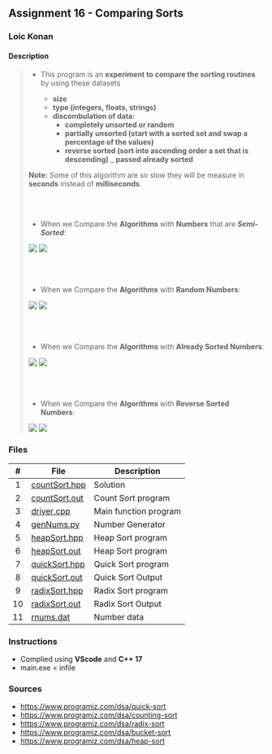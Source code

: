 ## Assignment 16 - Comparing Sorts

### Loic Konan

#### Description
>
> - This program is an **experiment to compare the sorting routines** by using these datasets
>
>   - **size**
>   - **type (integers, floats, strings)**
>   - **discombulation of data:**
>     - **completely unsorted or random**
>     - **partially unsorted (start with a sorted set and swap a percentage of the values)**
>     - **reverse sorted (sort into ascending order a set that is descending)**
>     _ **passed already sorted**
>
> **Note:** Some of this algorithm are so slow they will be measure in **seconds** instead of **milliseconds**.
> 
> <br><br>
> 
> - When we Compare the **Algorithms** with **Numbers** that are _**Semi-Sorted**_:
>
> <img src = "semi.png">
> <img src = "semisorted.png">
>
> <br></br>
>
> - When we Compare the **Algorithms** with **Random Numbers**:
>
> <img src = "random.png">
> <img src = "randnums.png">
>
> <br></br>
>
> - When we Compare the **Algorithms** with **Already Sorted Numbers**:
>
> <img src = "sorted.png">
> <img src = "sortingsorted.png">
>
> <br></br>
>
> - When we Compare the **Algorithms** with **Reverse Sorted Numbers**:
>
> <img src = "reverse.png">
> <img src = "reversesorted.png">
>
>
>
### Files

|   #   | File                           | Description           |
| :---: | ------------------------------ | --------------------- |
|   1   | [countSort.hpp](countSort.hpp) | Solution              |
|   2   | [countSort.out](countSort.out) | Count Sort program    |
|   3   | [driver.cpp](driver.cpp)       | Main function program |
|   4   | [genNums.py](genNums.py)       | Number Generator      |
|   5   | [heapSort.hpp](heapSort.hpp)   | Heap Sort program     |
|   6   | [heapSort.out](heapSort.out)   | Heap Sort program     |
|   7   | [quickSort.hpp](quickSort.hpp) | Quick Sort program    |
|   8   | [quickSort.out](quickSort.out) | Quick Sort Output     |
|   9   | [radixSort.hpp](radixSort.hpp) | Radix Sort program    |
|  10   | [radixSort.out](radixSort.out) | Radix Sort Output     |
|  11   | [rnums.dat](rnums.dat)         | Number data           |

### Instructions

- Complied using **VScode** and **C++ 17**
- main.exe < infile

### Sources

- <https://www.programiz.com/dsa/quick-sort>
- <https://www.programiz.com/dsa/counting-sort>
- <https://www.programiz.com/dsa/radix-sort>
- <https://www.programiz.com/dsa/bucket-sort>
- <https://www.programiz.com/dsa/heap-sort>
